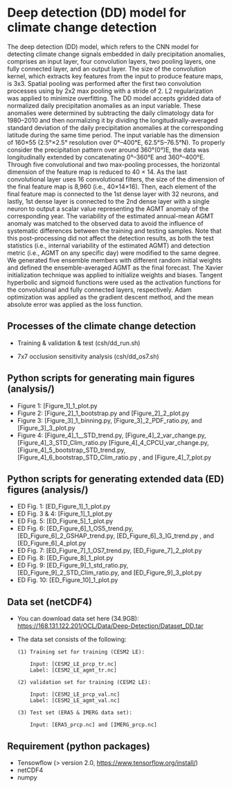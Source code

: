 # Deep detection (DD) model for climate change detection
  The deep detection (DD) model, which refers to the CNN model for detecting climate change signals embedded in daily precipitation anomalies, comprises an input layer, four convolution layers, two pooling layers, one fully connected layer, and an output layer. The size of the convolution kernel, which extracts key features from the input to produce feature maps, is 3x3. Spatial pooling was performed after the first two convolution processes using by 2x2 max pooling with a stride of 2. L2 regularization was applied to minimize overfitting.
  The DD model accepts gridded data of normalized daily precipitation anomalies as an input variable. These anomalies were determined by subtracting the daily climatology data for 1980–2010 and then normalizing it by dividing the longitudinally-averaged standard deviation of the daily precipitation anomalies at the corresponding latitude during the same time period. The input variable has the dimension of 160×55 (2.5°×2.5° resolution over 0°–400°E, 62.5°S–76.5°N). To properly consider the precipitation pattern over around 360°(0°)E, the data was longitudinally extended by concatenating 0°–360°E and 360°–400°E. Through five convolutional and two max-pooling processes, the horizontal dimension of the feature map is reduced to 40 × 14. As the last convolutional layer uses 16 convolutional filters, the size of the dimension of the final feature map is 8,960 (i.e., 40×14×16). Then, each element of the final feature map is connected to the 1st dense layer with 32 neurons, and lastly, 1st dense layer is connected to the 2nd dense layer with a single neuron to output a scalar value representing the AGMT anomaly of the corresponding year. The variability of the estimated annual-mean AGMT anomaly was matched to the observed data to avoid the influence of systematic differences between the training and testing samples. Note that this post-processing did not affect the detection results, as both the test statistics (i.e., internal variability of the estimated AGMT) and detection metric (i.e., AGMT on any specific day) were modified to the same degree.
We generated five ensemble members with different random initial weights and defined the ensemble-averaged AGMT as the final forecast. The Xavier initialization technique was applied to initialize weights and biases. Tangent hyperbolic and sigmoid functions were used as the activation functions for the convolutional and fully connected layers, respectively. Adam optimization was applied as the gradient descent method, and the mean absolute error was applied as the loss function.
 
## Processes of the climate change detection

   - Training & validation & test (csh/dd_run.sh)
   
   - 7x7 occlusion sensitivity analysis (csh/dd_os7.sh)

## Python scripts for generating main figures (analysis/)
- Figure 1: [Figure_1]_1_plot.py
- Figure 2: [Figure_2]_1_bootstrap.py and [Figure_2]_2_plot.py
- Figure 3: [Figure_3]_1_binning.py, [Figure_3]_2_PDF_ratio.py, and [Figure_3]_3_plot.py
- Figure 4: [Figure_4]_1__STD_trend.py, [Figure_4]_2_var_change.py, [Figure_4]_3_STD_Clim_ratio.py
            [Figure_4]_4_CPCU_var_change.py, [Figure_4]_5_bootstrap_STD_trend.py, [Figure_4]_6_bootstrap_STD_Clim_ratio.py
            , and [Figure_4]_7_plot.py

## Python scripts for generating extended data (ED) figures (analysis/)
- ED Fig. 1: [ED_Figure_1]_1_plot.py
- ED Fig. 3 & 4: [Figure_1]_1_plot.py
- ED Fig. 5: [ED_Figure_5]_1_plot.py
- ED Fig. 6: [ED_Figure_6]_1_OS5_trend.py, [ED_Figure_6]_2_GSHAP_trend.py, [ED_Figure_6]_3_IG_trend.py
             , and [ED_Figure_6]_4_plot.py
- ED Fig. 7: [ED_Figure_7]_1_OS7_trend.py, [ED_Figure_7]_2_plot.py
- ED Fig. 8: [ED_Figure_8]_1_plot.py
- ED Fig. 9: [ED_Figure_9]_1_std_ratio.py, [ED_Figure_9]_2_STD_Clim_ratio.py, and [ED_Figure_9]_3_plot.py
- ED Fig. 10: [ED_Figure_10]_1_plot.py

## Data set (netCDF4)

   -  You can download data set here (34.9GB): https://168.131.122.201/OCL/Data/Deep-Detection/Dataset_DD.tar
   
   -  The data set consists of the following:
   
   
          (1) Training set for training (CESM2 LE): 
          
              Input: [CESM2_LE_prcp_tr.nc]
              Label: [CESM2_LE_agmt_tr.nc]
       
          (2) validation set for training (CESM2 LE):
          
              Input: [CESM2_LE_prcp_val.nc]
              Label: [CESM2_LE_agmt_val.nc]
   
          (3) Test set (ERA5 & IMERG data set):
          
              Input: [ERA5_prcp.nc] and [IMERG_prcp.nc]

## Requirement (python packages)

   -  Tensowflow (> version 2.0, https://www.tensorflow.org/install/)
   -  netCDF4
   -  numpy
   
   
   
